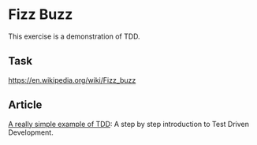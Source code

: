 # Fizz Buzz
This exercise is a demonstration of TDD.

## Task
https://en.wikipedia.org/wiki/Fizz_buzz

## Article
[A really simple example of TDD](https://www.learnitmyway.com/tdd-example/):
A step by step introduction to Test Driven Development.
